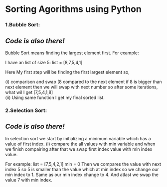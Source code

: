 <h1>Sorting Agorithms using Python</h1>
<h3>1.Bubble Sort:</h3><i><h2>Code is also there!</h2></i><p> Bubble Sort means finding the largest element first. For example:

I have an list of size 5:
list = [8,7,5,4,1]
</p>
Here My first step will be finding the first largest element so,

<p>(i) comparison and swap (8 compared to the next element if 8 is bigger than next element then we will swap with next number so after some iterations, what wil I get
 [7,5,4,1,8] <br>
(ii) Using same function I get my final sorted list.
</p>

<h3>2.Selection Sort:</h3><i><h2>Code is also there!</h2></i> <p>In selection sort we start by initializing a minimum variable which has a value of first index.
(i) compare the all values with min variable and when we finish compairing after that we swap first index value with min index value.

For example:
list = [7,5,4,2,1]
min = 0
Then we compares the value with next index 5 so 5 is smaller than the value which at min index so we change our min index to 1. Same as our min index change to 4.
And atlast we swap the value 7 with min index.
 </p>

 
